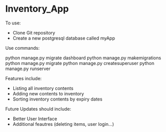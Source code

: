 # Inventory_App

To use:

- Clone Git repository
- Create a new postgresql database called myApp

Use commands: 

python manage.py migrate dashboard
python manage.py makemigrations
python manage.py migrate
python manage.py createsuperuser
python manage.py runserver

Features include:

- Listing all inventory contents
- Adding new contents to inventory
- Sorting inventory contents by expiry dates

Future Updates should include:

- Better User Interface
- Additional feautres (deleting items, user login...)
